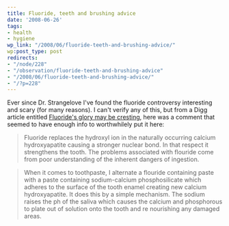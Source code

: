 ```yaml
---
title: Fluoride, teeth and brushing advice
date: '2008-06-26'
tags:
- health
- hygiene
wp_link: "/2008/06/fluoride-teeth-and-brushing-advice/"
wp:post_type: post
redirects:
- "/node/228"
- "/observation/fluoride-teeth-and-brushing-advice"
- "/2008/06/fluoride-teeth-and-brushing-advice/"
- "/?p=228"
---
```


Ever since Dr. Strangelove I've found the fluoride controversy interesting and scary (for many reasons). I can't verify any of this, but from a Digg article entitled [Fluoride's glory may be cresting](http://digg.com/health/Fluoride_s_glory_may_be_cresting), here was a comment that seemed to have enough info to worthwhilely put it here:

>

> Fluoride replaces the hydroxyl ion in the naturally occurring calcium hydroxyapatite causing a stronger nuclear bond. In that respect it strengthens the tooth. The problems associated with flouride come from poor understanding of the inherent dangers of ingestion.

>

> When it comes to toothpaste, I alternate a flouride containing paste with a paste containing sodium-calcium phosphosilicate which adheres to the surface of the tooth enamel creating new calcium hydroxyapatite. It does this by a simple mechanism. The sodium raises the ph of the saliva which causes the calcium and phosphorous to plate out of solution onto the tooth and re nourishing any damaged areas.

>
